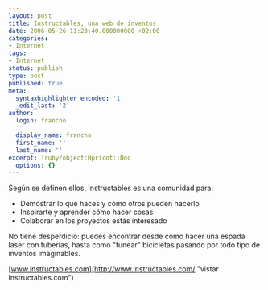 ```yaml
---
layout: post
title: Instructables, una web de inventos
date: 2006-05-26 11:23:40.000000000 +02:00
categories:
- Internet
tags:
- Internet
status: publish
type: post
published: true
meta:
  syntaxhighlighter_encoded: '1'
  _edit_last: '2'
author:
  login: francho

  display_name: francho
  first_name: ''
  last_name: ''
excerpt: !ruby/object:Hpricot::Doc
  options: {}
---
```

Según se definen ellos, Instructables es una comunidad para:

*   Demostrar lo que haces y cómo otros pueden hacerlo
*   Inspirarte y aprender cómo hacer cosas
*   Colaborar en los proyectos estás interesado

No tiene desperdicio: puedes encontrar desde como hacer una espada laser con tuberias, hasta como "tunear" bicicletas pasando por todo tipo de inventos imaginables.

[www.instructables.com](http://www.instructables.com/ "vistar Instructables.com")
